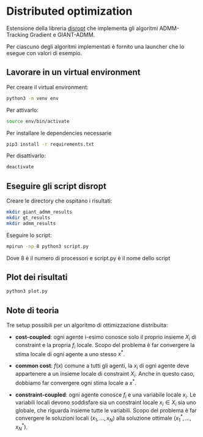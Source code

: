 # Distributed optimization
Estensione della libreria [disropt](https://github.com/OPT4SMART/disropt.git) 
che implementa gli algoritmi ADMM-Tracking Gradient e GIANT-ADMM.

Per ciascuno degli algoritmi implementati è fornito una launcher che lo esegue
con valori di esempio.

## Lavorare in un virtual environment
Per creare il virtual environment:
```bash
python3 -m venv env
```
Per attivarlo: 
```bash
source env/bin/activate
```
Per installare le dependencies necessarie
```bash
pip3 install -r requirements.txt
```
Per disattivarlo:
```bash
deactivate
```

## Eseguire gli script disropt
Creare le directory che ospitano i risultati:
```bash
mkdir giant_admm_results
mkdir gt_results
mkdir admm_results
```
Eseguire lo script:
```bash
mpirun -np 8 python3 script.py
```
Dove 8 è il numero di processori e script.py è il nome dello script

## Plot dei risultati
```bash
python3 plot.py
```

## Note di teoria
Tre setup possibili per un algoritmo di ottimizzazione distribuita:

- **cost-coupled**: ogni agente i-esimo conosce solo il proprio insieme $X_i$ di constraint e la propria $f_i$ locale. Scopo del problema è far convergere la stima locale di ogni agente a uno stesso $x^*$.

- **common cost**: $f(x)$ comune a tutti gli agenti, la $x_i$ di ogni agente deve appartenere a un insieme locale di constraint $X_i$. Anche in questo caso, dobbiamo far convergere ogni stima locale a $x^*$.

- **constraint-coupled**: ogni agente conosce $f_i$ e una variabile locale $x_i$. Le variabili locali devono soddisfare sia un constraint locale $x_i \in X_i$ sia uno globale, che riguarda insieme tutte le variabili. Scopo del problema è far convergere le soluzioni locali $(x_1, ..., x_N)$ alla soluzione ottimale  $(x_1^*, ..., x_N^*)$.